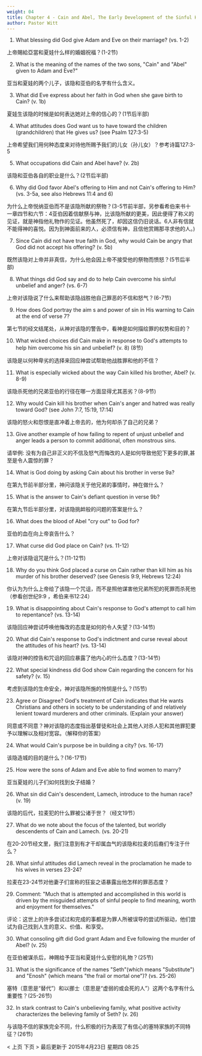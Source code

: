 ```yaml
---
weight: 04
title: Chapter 4 - Cain and Abel, The Early Development of the Sinful Human Race
author: Pastor Witt
---
```

1. What blessing did God give Adam and Eve on their marriage? (vs. 1-2)

上帝賜給亞當和夏娃什么样的婚姻祝福？(1-2节)

2. What is the meaning of the names of the two sons, "Cain" and "Abel" given to Adam and Eve?"

亚当和夏娃的两个儿子，该隐和亚伯的名字有什么含义。

3. What did Eve express about her faith in God when she gave birth to Cain? (v. 1b)

夏娃生该隐的时候是如何表达她对上帝的信心的？(1节后半部)

4. What attitudes does God want us to have toward the children (grandchildren) that He gives us? (see Psalm 127:3-5)

上帝希望我们用何种态度来对待他所赐予我们的儿女（孙儿女）？参考诗篇127:3-5

5. What occupations did Cain and Abel have? (v. 2b)

该隐和亚伯各自的职业是什么？(2节后半部)

6. Why did God favor Abel's offering to Him and not Cain's offering to Him? (vs. 3-5a, see also Hebrews 11:4 and 6)

为什么上帝悦纳亚伯而不是该隐所献的祭物？(3-5节前半部，另参看希伯来书十一章四节和六节：4亚伯因着信献祭与神，比该隐所献的更美，因此便得了称义的见证，就是神指他礼物作的见证。他虽然死了，却因这信仍旧说话。6人非有信就不能得神的喜悦。因为到神面前来的人，必须信有神，且信他赏赐那寻求他的人。)

7. Since Cain did not have true faith in God, why would Cain be angry that God did not accept his offering? (v. 5b)

既然该隐对上帝并非真信，为什么他会因上帝不接受他的祭物而愤怒？(5节后半部)

8. What things did God say and do to help Cain overcome his sinful unbelief and anger? (vs. 6-7)

上帝对该隐说了什么来帮助该隐战胜他自己罪恶的不信和怒气？(6-7节)

9. How does God portray the aim s and power of sin in His warning to Cain at the end of verse 7?

第七节的经文结尾处，从神对该隐的警告中，看神是如何描绘罪的权势和目的？

10. What wicked choices did Cain make in response to God's attempts to help him overcome his sin and unbelief? (v. 8) (8节)

该隐是以何种卑劣的选择来回应神尝试帮助他战胜罪和他的不信？

11. What is especially wicked about the way Cain killed his brother, Abel? (v. 8-9)

该隐杀死他的兄弟亚伯的行径在哪一方面显得尤其恶劣？(8-9节)

12. Why would Cain kill his brother when Cain's anger and hatred was really toward God? (see John 7:7, 15:19, 17:14)

该隐的怒火和怨恨是直冲着上帝去的，他为何却杀了自己的兄弟？

13. Give another example of how failing to repent of unjust unbelief and anger leads a person to commit additional, often monstrous sins.

请举例: 没有为自己非正义的不信及怒气而悔改的人是如何导致他犯下更多的罪,甚至是令人震惊的罪？

14. What is God doing by asking Cain about his brother in verse 9a?

在第九节前半部分里，神问该隐关于他兄弟的事情时，神在做什么？

15. What is the answer to Cain's defiant question in verse 9b?

在第九节后半部分里，对该隐挑衅般的问题的答案是什么？

16. What does the blood of Abel "cry out" to God for?

亚伯的血在向上帝哀告什么？

17. What curse did God place on Cain? (vs. 11-12)

上帝对该隐诅咒是什么？(11-12节)

18. Why do you think God placed a curse on Cain rather than kill him as his murder of his brother deserved? (see Genesis 9:9, Hebrews 12:24)

你认为为什么上帝给了该隐一个咒诅，而不是照他谋害他兄弟所犯的死罪而杀死他（参看创世纪9:9 ，希伯来书12:24）

19. What is disappointing about Cain's response to God's attempt to call him to repentance? (vs. 13-14)

该隐回应神尝试呼唤他悔改的态度是如何的令人失望？(13-14节)

20. What did Cain's response to God's indictment and curse reveal about the attitudes of his heart? (vs. 13-14)

该隐对神的控告和咒诅的回应暴露了他内心的什么态度？(13-14节)

22. What special kindness did God show Cain regarding the concern for his safety? (v. 15)

考虑到该隐的生命安全，神对该隐所施的怜悯是什么？(15节)

23. Agree or Disagree? God's treatment of Cain indicates that He wants Christians and others in society to be understanding of and relatively lenient toward murderers and other criminals. (Explain your answer)

同意或不同意？神对该隐的态度指出基督徒和社会上其他人对杀人犯和其他罪犯要予以理解以及相对宽容。（解释你的答案）

24. What would Cain's purpose be in building a city? (vs. 16-17)

该隐造城的目的是什么？(16-17节)

25. How were the sons of Adam and Eve able to find women to marry?

亚当夏娃的儿子们如何找到女子结婚？

26. What sin did Cain's descendent, Lamech, introduce to the human race? (v. 19)

该隐的后代，拉麦犯的什么罪被公诸于世？（经文19节）

27. What do we note about the focus of the talented, but worldly descendents of Cain and Lamech. (vs. 20-21)

在20-20节经文里，我们注意到有才干却属血气的该隐和拉麦的后裔们专注于什么？

28. What sinful attitudes did Lamech reveal in the proclamation he made to his wives in verses 23-24?

拉麦在23-24节对他妻子们宣称的狂妄之语暴露出他怎样的罪恶态度？

29. Comment: "Much that is attempted and accomplished in this world is driven by the misguided attempts of sinful people to find meaning, worth and enjoyment for themselves."

评论：这世上的许多尝试过和完成的事都是为罪人所被误导的尝试所驱动，他们尝试为自己找到人生的意义、价值、和享受。

30. What consoling gift did God grant Adam and Eve following the murder of Abel? (v. 25)

在亚伯被谋杀后，神赐给予亚当和夏娃什么安慰的礼物？(25节)

31. What is the significance of the names "Seth"(which means "Substitute") and "Enosh" (which means "the frail or mortal one")? (vs. 25-26)

塞特（意思是“替代”）和以挪士（意思是“虚弱的或会死的人”）这两个名字有什么重要性？(25-26节)

32. In stark contrast to Cain's unbelieving family, what positive activity characterizes the believing family of Seth? (v. 26)

与该隐不信的家族完全不同，什么积极的行为表现了有信心的塞特家族的不同特征？(26节)

< 上页
下页 >
最后更新于 2015年4月23日 星期四 08:25